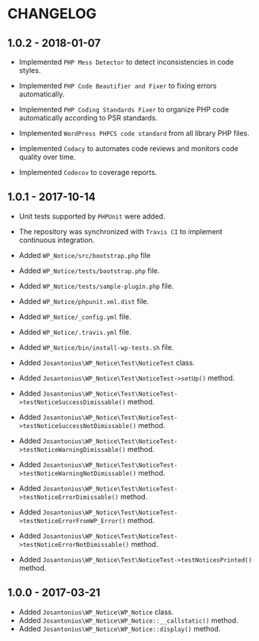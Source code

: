 # CHANGELOG

## 1.0.2 - 2018-01-07

* Implemented `PHP Mess Detector` to detect inconsistencies in code styles.

* Implemented `PHP Code Beautifier and Fixer` to fixing errors automatically.

* Implemented `PHP Coding Standards Fixer` to organize PHP code automatically according to PSR standards.

* Implemented `WordPress PHPCS code standard` from all library PHP files.

* Implemented `Codacy` to automates code reviews and monitors code quality over time.

* Implemented `Codecov` to coverage reports.

## 1.0.1 - 2017-10-14

* Unit tests supported by `PHPUnit` were added.

* The repository was synchronized with `Travis CI` to implement continuous integration.

* Added `WP_Notice/src/bootstrap.php` file

* Added `WP_Notice/tests/bootstrap.php` file.
* Added `WP_Notice/tests/sample-plugin.php` file.

* Added `WP_Notice/phpunit.xml.dist` file.
* Added `WP_Notice/_config.yml` file.
* Added `WP_Notice/.travis.yml` file.

* Added `WP_Notice/bin/install-wp-tests.sh` file.

* Added `Josantonius\WP_Notice\Test\NoticeTest` class.
* Added `Josantonius\WP_Notice\Test\NoticeTest->setUp()` method.
* Added `Josantonius\WP_Notice\Test\NoticeTest->testNoticeSuccessDimissable()` method.
* Added `Josantonius\WP_Notice\Test\NoticeTest->testNoticeSuccessNotDimissable()` method.
* Added `Josantonius\WP_Notice\Test\NoticeTest->testNoticeWarningDimissable()` method.
* Added `Josantonius\WP_Notice\Test\NoticeTest->testNoticeWarningNotDimissable()` method.
* Added `Josantonius\WP_Notice\Test\NoticeTest->testNoticeErrorDimissable()` method.
* Added `Josantonius\WP_Notice\Test\NoticeTest->testNoticeErrorFromWP_Error()` method.
* Added `Josantonius\WP_Notice\Test\NoticeTest->testNoticeErrorNotDimissable()` method.
* Added `Josantonius\WP_Notice\Test\NoticeTest->testNoticesPrinted()` method.

## 1.0.0 - 2017-03-21
* Added `Josantonius\WP_Notice\WP_Notice` class.
* Added `Josantonius\WP_Notice\WP_Notice::__callstatic()` method.
* Added `Josantonius\WP_Notice\WP_Notice::display()` method.
